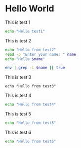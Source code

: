 # Hello World

This is test 1

```bash {"name": "test1", "description": "This is test 1"}
echo "Hello test1"
```

This is test 2

```bash {"name": "test2", "description": "This is test 2"}
echo "Hello from test2"
read -p "Enter your name: " name
echo "Hello $name"

env | grep -i $name || true
```

This is test 3

```
echo "Hello from test3"
```


This is test 4

```bash {"name": "test4", "description": "This is test 4"}
echo "Hello from test4"
```

This is test 5

```bash {"name": "test5", "description": "This is test 5"}
echo "Hello from test5"
```

This is test 6

```bash {"name": "test6", "description": "This is test 6"}
echo "Hello from test6"
```

